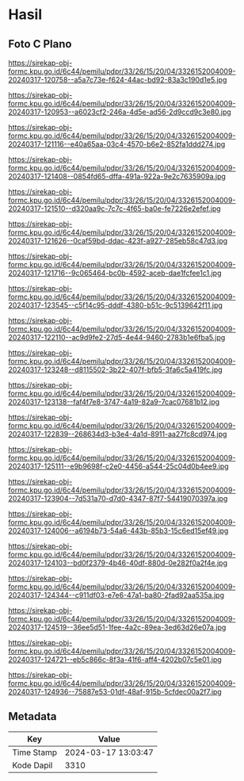 # Hasil

## Foto C Plano

https://sirekap-obj-formc.kpu.go.id/6c44/pemilu/pdpr/33/26/15/20/04/3326152004009-20240317-120758--a5a7c73e-f624-44ac-bd92-83a3c190d1e5.jpg

https://sirekap-obj-formc.kpu.go.id/6c44/pemilu/pdpr/33/26/15/20/04/3326152004009-20240317-120953--a6023cf2-246a-4d5e-ad56-2d9ccd9c3e80.jpg

https://sirekap-obj-formc.kpu.go.id/6c44/pemilu/pdpr/33/26/15/20/04/3326152004009-20240317-121116--e40a65aa-03c4-4570-b6e2-852fa1ddd274.jpg

https://sirekap-obj-formc.kpu.go.id/6c44/pemilu/pdpr/33/26/15/20/04/3326152004009-20240317-121408--0854fd65-dffa-491a-922a-9e2c7635909a.jpg

https://sirekap-obj-formc.kpu.go.id/6c44/pemilu/pdpr/33/26/15/20/04/3326152004009-20240317-121510--d320aa9c-7c7c-4f65-ba0e-fe7226e2efef.jpg

https://sirekap-obj-formc.kpu.go.id/6c44/pemilu/pdpr/33/26/15/20/04/3326152004009-20240317-121626--0caf59bd-ddac-423f-a927-285eb58c47d3.jpg

https://sirekap-obj-formc.kpu.go.id/6c44/pemilu/pdpr/33/26/15/20/04/3326152004009-20240317-121716--9c065464-bc0b-4592-aceb-dae1fcfee1c1.jpg

https://sirekap-obj-formc.kpu.go.id/6c44/pemilu/pdpr/33/26/15/20/04/3326152004009-20240317-123545--c5f14c95-dddf-4380-b51c-9c5139642f11.jpg

https://sirekap-obj-formc.kpu.go.id/6c44/pemilu/pdpr/33/26/15/20/04/3326152004009-20240317-122110--ac9d9fe2-27d5-4e44-9460-2783b1e6fba5.jpg

https://sirekap-obj-formc.kpu.go.id/6c44/pemilu/pdpr/33/26/15/20/04/3326152004009-20240317-123248--d8115502-3b22-407f-bfb5-3fa6c5a419fc.jpg

https://sirekap-obj-formc.kpu.go.id/6c44/pemilu/pdpr/33/26/15/20/04/3326152004009-20240317-123138--faf4f7e8-3747-4a19-82a9-7cac07681b12.jpg

https://sirekap-obj-formc.kpu.go.id/6c44/pemilu/pdpr/33/26/15/20/04/3326152004009-20240317-122839--268634d3-b3e4-4a1d-8911-aa27fc8cd974.jpg

https://sirekap-obj-formc.kpu.go.id/6c44/pemilu/pdpr/33/26/15/20/04/3326152004009-20240317-125111--e9b9698f-c2e0-4456-a544-25c04d0b4ee9.jpg

https://sirekap-obj-formc.kpu.go.id/6c44/pemilu/pdpr/33/26/15/20/04/3326152004009-20240317-123904--7d531a70-d7d0-4347-87f7-54419070397a.jpg

https://sirekap-obj-formc.kpu.go.id/6c44/pemilu/pdpr/33/26/15/20/04/3326152004009-20240317-124006--a6194b73-54a6-443b-85b3-15c6ed15ef49.jpg

https://sirekap-obj-formc.kpu.go.id/6c44/pemilu/pdpr/33/26/15/20/04/3326152004009-20240317-124103--bd0f2379-4b46-40df-880d-0e282f0a2f4e.jpg

https://sirekap-obj-formc.kpu.go.id/6c44/pemilu/pdpr/33/26/15/20/04/3326152004009-20240317-124344--c911df03-e7e6-47a1-ba80-2fad92aa535a.jpg

https://sirekap-obj-formc.kpu.go.id/6c44/pemilu/pdpr/33/26/15/20/04/3326152004009-20240317-124519--36ee5d51-1fee-4a2c-89ea-3ed63d26e07a.jpg

https://sirekap-obj-formc.kpu.go.id/6c44/pemilu/pdpr/33/26/15/20/04/3326152004009-20240317-124721--eb5c866c-8f3a-41f6-aff4-4202b07c5e01.jpg

https://sirekap-obj-formc.kpu.go.id/6c44/pemilu/pdpr/33/26/15/20/04/3326152004009-20240317-124936--75887e53-01df-48af-915b-5cfdec00a2f7.jpg


## Metadata

| Key        | Value               |
| ---------- | ------------------- |
| Time Stamp | 2024-03-17 13:03:47 |
| Kode Dapil | 3310                |



